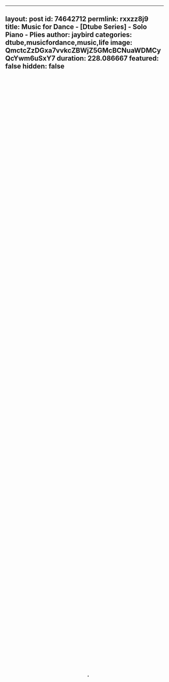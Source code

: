 
---
layout: post
id: 74642712
permlink: rxxzz8j9
title:  Music for Dance - [Dtube Series] - Solo Piano - Plies 
author: jaybird
categories: dtube,musicfordance,music,life
image: QmctcZzDGxa7vvkcZBWjZ5GMcBCNuaWDMCyQcYwm6uSxY7
duration: 228.086667
featured: false
hidden: false
---
    
<video poster="https://snap1.d.tube/ipfs/QmctcZzDGxa7vvkcZBWjZ5GMcBCNuaWDMCyQcYwm6uSxY7" autoplay="" id="player_html5_api" class="vjs-tech" style="width: 100%; height: 100%;" tabindex="-1" src="https://video.dtube.top/ipfs/QmR9utyHFTqWwBCtJ3tdbFbjskEAS41dmXMQ8fi7qj2nSM"></video>

Here's a piano improvisation for some contemporary Plies. 

EnjoY! 
***